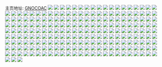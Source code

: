 主页地址: [GNOCOAC](https://weibo.com/u/5730099511) 
![](https://wx4.sinaimg.cn/mw2000/006fMUDRly1h9l348oq6uj30u01o0k6f.jpg) 
![](https://wx4.sinaimg.cn/mw2000/006fMUDRly1h9l349pcedj30vv16ddpm.jpg) 
![](https://wx4.sinaimg.cn/mw2000/006fMUDRly1h9l3498bmcj30wi0p8dqf.jpg) 
![](https://wx4.sinaimg.cn/mw2000/006fMUDRly1h9l34a1n1tj31bf0zkn41.jpg) 
![](https://wx4.sinaimg.cn/mw2000/006fMUDRly1h9l348d4kdj30zo0h348l.jpg) 
![](https://wx4.sinaimg.cn/mw2000/006fMUDRly1h92p2wmuscj31nz25vnpd.jpg) 
![](https://wx4.sinaimg.cn/mw2000/006fMUDRly1h92p2xvx7uj31km23he81.jpg) 
![](https://wx4.sinaimg.cn/mw2000/006fMUDRly1h92p2zezaaj32c0340qv5.jpg) 
![](https://wx4.sinaimg.cn/mw2000/006fMUDRly1h92p2tynl6j32c0340b2a.jpg) 
![](https://wx4.sinaimg.cn/mw2000/006fMUDRly1h92p2zsbp3j30qy0mndng.jpg) 
![](https://wx4.sinaimg.cn/mw2000/006fMUDRly1h92p303yzvj30u01hcah9.jpg) 
![](https://wx4.sinaimg.cn/mw2000/006fMUDRly1h92p30cnlej30zk1bfgqg.jpg) 
![](https://wx4.sinaimg.cn/mw2000/006fMUDRly1h92p30ziomj30wi1yctqp.jpg) 
![](https://wx4.sinaimg.cn/mw2000/006fMUDRly1h8ok0ayq1lj30u01hcjzf.jpg) 
![](https://wx4.sinaimg.cn/mw2000/006fMUDRly1h8nq9v52mrj30k00zk40y.jpg) 
![](https://wx4.sinaimg.cn/mw2000/006fMUDRly1h8nq9xqch3j31jw0win81.jpg) 
![](https://wx4.sinaimg.cn/mw2000/006fMUDRly1h8nq9uwuiej31j00widps.jpg) 
![](https://wx4.sinaimg.cn/mw2000/006fMUDRly1h83t6ndnp8j32c0340kjm.jpg) 
![](https://wx4.sinaimg.cn/mw2000/006fMUDRly1h83t6u17nqj32c0340qv6.jpg) 
![](https://wx4.sinaimg.cn/mw2000/006fMUDRly1h83t744zu7j32c0340u0x.jpg) 
![](https://wx4.sinaimg.cn/mw2000/006fMUDRly1h83t75mlxcj30zk1bfth4.jpg) 
![](https://wx4.sinaimg.cn/mw2000/006fMUDRly1h83t7aw5m0j32c03401ky.jpg) 
![](https://wx4.sinaimg.cn/mw2000/006fMUDRly1h83t7gz1wzj32c03401ky.jpg) 
![](https://wx4.sinaimg.cn/mw2000/006fMUDRly1h7tisnlt7ij319b1to4f5.jpg) 
![](https://wx4.sinaimg.cn/mw2000/006fMUDRly1h7rqeem1luj30wi1yc7wh.jpg) 
![](https://wx4.sinaimg.cn/mw2000/006fMUDRly1h7dw1ndkexj32c03401ky.jpg) 
![](https://wx4.sinaimg.cn/mw2000/006fMUDRly1h77g1g3eoxj30wi1emjuy.jpg) 
![](https://wx4.sinaimg.cn/mw2000/006fMUDRly1h77g1kf9r8j30wi1ych6c.jpg) 
![](https://wx4.sinaimg.cn/mw2000/006fMUDRly1h6w1eoxrmpj31ao2azk0l.jpg) 
![](https://wx4.sinaimg.cn/mw2000/006fMUDRly1h6w1ef0jlkj32c0340e82.jpg) 
![](https://wx4.sinaimg.cn/mw2000/006fMUDRly1h6fvwz0oycj30wi16u76k.jpg) 
![](https://wx4.sinaimg.cn/mw2000/006fMUDRly1h6fvwyotfjj30wi16w43f.jpg) 
![](https://wx4.sinaimg.cn/mw2000/006fMUDRly1h6fvwzdwm8j30wi14ljsg.jpg) 
![](https://wx4.sinaimg.cn/mw2000/006fMUDRly1h6fvwwwhw3j318y1nymxx.jpg) 
![](https://wx4.sinaimg.cn/mw2000/006fMUDRly1h6fvwx7i5ej32bx2a7x2d.jpg) 
![](https://wx4.sinaimg.cn/mw2000/006fMUDRly1h6fvwy9tcfj32c0340qv6.jpg) 
![](https://wx4.sinaimg.cn/mw2000/006fMUDRly1h6fvxs54phj32c03407do.jpg) 
![](https://wx4.sinaimg.cn/mw2000/006fMUDRly1h6fvxx91irj32c03407wj.jpg) 
![](https://wx4.sinaimg.cn/mw2000/006fMUDRly1h5znvtc98uj30v90pcn6d.jpg) 
![](https://wx4.sinaimg.cn/mw2000/006fMUDRly1h5znvuspzoj31o0280qe8.jpg) 
![](https://wx4.sinaimg.cn/mw2000/006fMUDRly1h5znvvo09dj32c0340e81.jpg) 
![](https://wx4.sinaimg.cn/mw2000/006fMUDRly1h5znvwuj9gj31ek1tcahd.jpg) 
![](https://wx4.sinaimg.cn/mw2000/006fMUDRly1h5znvyq1dfj32c0340wmx.jpg) 
![](https://wx4.sinaimg.cn/mw2000/006fMUDRly1h5znvzh1kgj32c03404qp.jpg) 
![](https://wx4.sinaimg.cn/mw2000/006fMUDRly1h5znw0c4lmj32c0340x6p.jpg) 
![](https://wx4.sinaimg.cn/mw2000/006fMUDRly1h5znw1qykmj32c03404qq.jpg) 
![](https://wx4.sinaimg.cn/mw2000/006fMUDRly1h5luq93v1nj30wi1ycau7.jpg) 
![](https://wx4.sinaimg.cn/mw2000/006fMUDRly1h5i2ha4ou9j30ts12e12a.jpg) 
![](https://wx4.sinaimg.cn/mw2000/006fMUDRly1h55iidmtaoj30p60ib438.jpg) 
![](https://wx4.sinaimg.cn/mw2000/006fMUDRly1h55iid8wgvj32c02c04qp.jpg) 
![](https://wx4.sinaimg.cn/mw2000/006fMUDRly1h4qm3ytwojj32c02c0e81.jpg) 
![](https://wx4.sinaimg.cn/mw2000/006fMUDRly1h4qm3xt4xuj32c02c04qp.jpg) 
![](https://wx4.sinaimg.cn/mw2000/006fMUDRly1h4qm3zp1s9j31be0zkwl5.jpg) 
![](https://wx4.sinaimg.cn/mw2000/006fMUDRly1h4qm40d33rj32c02c0hdt.jpg) 
![](https://wx4.sinaimg.cn/mw2000/006fMUDRly1h4qm40uzfdj30zk1be7ak.jpg) 
![](https://wx4.sinaimg.cn/mw2000/006fMUDRly1h4qm42192vj32c0340qv6.jpg) 
![](https://wx4.sinaimg.cn/mw2000/006fMUDRly1h4qm43re0aj32c0340kjn.jpg) 
![](https://wx4.sinaimg.cn/mw2000/006fMUDRly1h4qm44gcz1j30zk1be10w.jpg) 
![](https://wx4.sinaimg.cn/mw2000/006fMUDRly1h4qm44wq81j32b11qwe81.jpg) 
![](https://wx4.sinaimg.cn/mw2000/006fMUDRly1h4ijy5ogkfj32c0340npf.jpg) 
![](https://wx4.sinaimg.cn/mw2000/006fMUDRly1h4ijy3usx4j33402c0kjl.jpg) 
![](https://wx4.sinaimg.cn/mw2000/006fMUDRly1h4bks59utuj32c03404qp.jpg) 
![](https://wx4.sinaimg.cn/mw2000/006fMUDRly1h4bks2s018j32c02c01kx.jpg) 
![](https://wx4.sinaimg.cn/mw2000/006fMUDRly1h4bks6j67fj32c0340k57.jpg) 
![](https://wx4.sinaimg.cn/mw2000/006fMUDRly1h2bwy5s5opj30wy199kar.jpg) 
![](https://wx4.sinaimg.cn/mw2000/006fMUDRly1h1n49ntbmxj32c0340hdv.jpg) 
![](https://wx4.sinaimg.cn/mw2000/006fMUDRly1h1n49pl4n2j32c03407wj.jpg) 
![](https://wx4.sinaimg.cn/mw2000/006fMUDRly1h1n49quv1sj32c0340u0x.jpg) 
![](https://wx4.sinaimg.cn/mw2000/006fMUDRly1h1edwz2adgj30tw13wqfj.jpg) 
![](https://wx4.sinaimg.cn/mw2000/006fMUDRly1h0wxslumq5j32c0340npe.jpg) 
![](https://wx4.sinaimg.cn/mw2000/006fMUDRly1h0ruflq4wuj32c0340hdu.jpg) 
![](https://wx4.sinaimg.cn/mw2000/006fMUDRly1h0lf3794vnj32c0340kjn.jpg) 
![](https://wx4.sinaimg.cn/mw2000/006fMUDRly1h0lf39ywgnj32c0340qv6.jpg) 
![](https://wx4.sinaimg.cn/mw2000/006fMUDRly1h06emfvn8aj328a2z2b2b.jpg) 
![](https://wx4.sinaimg.cn/mw2000/006fMUDRly1h06emxiex7j32ds1scx6r.jpg) 
![](https://wx4.sinaimg.cn/mw2000/006fMUDRly1h06elqn6zrj31z92n1b2a.jpg) 
![](https://wx4.sinaimg.cn/mw2000/006fMUDRly1h06elnkk97j31m024e1ky.jpg) 
![](https://wx4.sinaimg.cn/mw2000/006fMUDRly1h06enkv7knj32ge340x6r.jpg) 
![](https://wx4.sinaimg.cn/mw2000/006fMUDRly1h06endp6z0j30zo0ppgsv.jpg) 
![](https://wx4.sinaimg.cn/mw2000/006fMUDRly1gzfsqkipnoj32c0340kjm.jpg) 
![](https://wx4.sinaimg.cn/mw2000/006fMUDRly1gzfsq1ji95j32c0340hdv.jpg) 
![](https://wx4.sinaimg.cn/mw2000/006fMUDRly1gybcq3pep5j31401drn5p.jpg) 
![](https://wx4.sinaimg.cn/mw2000/006fMUDRly1gybcq4fj8dj31401dw15d.jpg) 
![](https://wx4.sinaimg.cn/mw2000/006fMUDRly1gu3vtevplsj62c0340x6q02.jpg) 
![](https://wx4.sinaimg.cn/mw2000/006fMUDRly1gu3vtkj5ewj62c0340e8102.jpg) 
![](https://wx4.sinaimg.cn/mw2000/006fMUDRly1gu3vtmhz0kj61sc2ds4qq02.jpg) 
![](https://wx4.sinaimg.cn/mw2000/006fMUDRly1gu3vto2k17j61o0280kjl02.jpg) 
![](https://wx4.sinaimg.cn/mw2000/006fMUDRly1gu3vtq0b8mj62c03401ky02.jpg) 
![](https://wx4.sinaimg.cn/mw2000/006fMUDRly1gu3vtytnwsj62c0340hdv02.jpg) 
![](https://wx4.sinaimg.cn/mw2000/006fMUDRly1gqkoi20penj30wj1qzqv5.jpg) 
![](https://wx4.sinaimg.cn/mw2000/006fMUDRly1gqkoighcncj30yh1qru0x.jpg) 
![](https://wx4.sinaimg.cn/mw2000/006fMUDRly1gqkoihjf2ij30z81qegz3.jpg) 
![](https://wx4.sinaimg.cn/mw2000/006fMUDRly1gqkohlposqj30zc1ljazs.jpg) 
![](https://wx4.sinaimg.cn/mw2000/006fMUDRly1gqia973bl2j32c0340kjo.jpg) 
![](https://wx4.sinaimg.cn/mw2000/006fMUDRly1gqia92ng5zj32c0340e83.jpg) 
![](https://wx4.sinaimg.cn/mw2000/006fMUDRly1gqia9cnc99j32c0340kjo.jpg) 
![](https://wx4.sinaimg.cn/mw2000/006fMUDRly1gqiejugqtej32c0340npe.jpg) 
![](https://wx4.sinaimg.cn/mw2000/006fMUDRly1gqiejzce9yj32c0340b2b.jpg) 
![](https://wx4.sinaimg.cn/mw2000/006fMUDRly1gqhc409eu0j31ur1uthdw.jpg) 
![](https://wx4.sinaimg.cn/mw2000/006fMUDRly1gq6qv5x3yuj32c03407wj.jpg) 
![](https://wx4.sinaimg.cn/mw2000/006fMUDRly1gpxkjn8zn5j30u01uo1kx.jpg) 
![](https://wx4.sinaimg.cn/mw2000/006fMUDRly1gpxkjnrosxj307c06yt8m.jpg) 
![](https://wx4.sinaimg.cn/mw2000/006fMUDRly1gpfy7zlrkwj30sg0lcwo3.jpg) 
![](https://wx4.sinaimg.cn/mw2000/006fMUDRly1gpfy8560ntj31r0340x6u.jpg) 
![](https://wx4.sinaimg.cn/mw2000/006fMUDRly1gpfy8b4rf3j31e61e6x3s.jpg) 
![](https://wx4.sinaimg.cn/mw2000/006fMUDRly1gpfy8aabhij327y27yqvc.jpg) 
![](https://wx4.sinaimg.cn/mw2000/006fMUDRly1gpfy8cwbqej30u0140dkd.jpg) 
![](https://wx4.sinaimg.cn/mw2000/006fMUDRly1gpfy81rz8xj32bz340npi.jpg) 
![](https://wx4.sinaimg.cn/mw2000/006fMUDRly1gpfy9wu0slj32bi1tm4qr.jpg) 
![](https://wx4.sinaimg.cn/mw2000/006fMUDRly1gpfy82w063j31ao1fshdt.jpg) 
![](https://wx4.sinaimg.cn/mw2000/006fMUDRly1gpfy8c5gbqj32bs22mb2a.jpg) 
![](https://wx4.sinaimg.cn/mw2000/006fMUDRly1gpa14giyg0j32c03404qr.jpg) 
![](https://wx4.sinaimg.cn/mw2000/006fMUDRly1gpa14isq5wj32c0340npe.jpg) 
![](https://wx4.sinaimg.cn/mw2000/006fMUDRly1gp8tf4kxqxj32c03401l0.jpg) 
![](https://wx4.sinaimg.cn/mw2000/006fMUDRly1gp8tf71sf5j32c0340npf.jpg) 
![](https://wx4.sinaimg.cn/mw2000/006fMUDRly1gp8tf9menuj32c0340kjr.jpg) 
![](https://wx4.sinaimg.cn/mw2000/006fMUDRly1gp8tfcmfmuj32c0340u12.jpg) 
![](https://wx4.sinaimg.cn/mw2000/006fMUDRly1goxlx1t9kqj30u01ro1kx.jpg) 
![](https://wx4.sinaimg.cn/mw2000/006fMUDRly1gotz0kqr8sj33402c0hdy.jpg) 
![](https://wx4.sinaimg.cn/mw2000/006fMUDRly1gobtegxnb6j33342bcu11.jpg) 
![](https://wx4.sinaimg.cn/mw2000/006fMUDRly1go5y49lx0kj31sc2bze82.jpg) 
![](https://wx4.sinaimg.cn/mw2000/006fMUDRly1go5y4bbl8rj31on26db1b.jpg) 
![](https://wx4.sinaimg.cn/mw2000/006fMUDRly1go5y4ddrojj32ds2ds7wh.jpg) 
![](https://wx4.sinaimg.cn/mw2000/006fMUDRly1go5y37b7arj31sc2dskjn.jpg) 
![](https://wx4.sinaimg.cn/mw2000/006fMUDRly1go5y3jnr87j31sc2dsu0y.jpg) 
![](https://wx4.sinaimg.cn/mw2000/006fMUDRly1go5y393qwij31sc2dskjm.jpg) 
![](https://wx4.sinaimg.cn/mw2000/006fMUDRly1go5y3fojhyj31sc2dsx6q.jpg) 
![](https://wx4.sinaimg.cn/mw2000/006fMUDRly1go5y3ctiq3j32c0340qv6.jpg) 
![](https://wx4.sinaimg.cn/mw2000/006fMUDRly1go5y3as2ptj32c03407wj.jpg) 
![](https://wx4.sinaimg.cn/mw2000/006fMUDRly1gnmcs5tpa7j31sg2dsqmq.jpg) 
![](https://wx4.sinaimg.cn/mw2000/006fMUDRly1gnmcs67fooj32ds2dsnix.jpg) 
![](https://wx4.sinaimg.cn/mw2000/006fMUDRly1gnmcs6iy88j30tx0mfjwq.jpg) 
![](https://wx4.sinaimg.cn/mw2000/006fMUDRly1gnmcs7zjx2j32c02c07wk.jpg) 
![](https://wx4.sinaimg.cn/mw2000/006fMUDRly1gnjxmg8hhaj30u0140q8r.jpg) 
![](https://wx4.sinaimg.cn/mw2000/006fMUDRly1gm56163dsij326b26b4qp.jpg) 
![](https://wx4.sinaimg.cn/mw2000/006fMUDRly1gm5616uccyj32c02c0b29.jpg) 
![](https://wx4.sinaimg.cn/mw2000/006fMUDRly1gm5617n9bwj32c02c0x6p.jpg) 
![](https://wx4.sinaimg.cn/mw2000/006fMUDRly1gm5618r54mj32bb2bbhdu.jpg) 
![](https://wx4.sinaimg.cn/mw2000/006fMUDRly1gm5619y8qlj32c03404qq.jpg) 
![](https://wx4.sinaimg.cn/mw2000/006fMUDRly1gm561as7rsj32bb2bbkjl.jpg) 
![](https://wx4.sinaimg.cn/mw2000/006fMUDRly1gm561cfgiqj32c02c0e83.jpg) 
![](https://wx4.sinaimg.cn/mw2000/006fMUDRly1gm561dnusyj31sg1sg1ky.jpg) 
![](https://wx4.sinaimg.cn/mw2000/006fMUDRly1gm561eytjgj32c0340u0y.jpg) 
![](https://wx4.sinaimg.cn/mw2000/006fMUDRly1gm3yaxj4mgj31sc2ds7wh.jpg) 
![](https://wx4.sinaimg.cn/mw2000/006fMUDRly1gm3yayeyluj31sc2dshdt.jpg) 
![](https://wx4.sinaimg.cn/mw2000/006fMUDRly1gm3yazn50gj32c02c0qv6.jpg) 
![](https://wx4.sinaimg.cn/mw2000/006fMUDRly1gm3yb0ndjcj32ds1sc7wh.jpg) 
![](https://wx4.sinaimg.cn/mw2000/006fMUDRly1gk32bunf6yj30u01400wz.jpg) 
![](https://wx4.sinaimg.cn/mw2000/006fMUDRly1gk32bv6bq0j30u0140wg8.jpg) 
![](https://wx4.sinaimg.cn/mw2000/006fMUDRly1gk32bvqe0lj30u0140taw.jpg) 
![](https://wx4.sinaimg.cn/mw2000/006fMUDRly1gk32bwo7zij30u00u0q7y.jpg) 
![](https://wx4.sinaimg.cn/mw2000/006fMUDRly1gk32bxhetyj30u0140q75.jpg) 
![](https://wx4.sinaimg.cn/mw2000/006fMUDRly1gk32fo2bq7j33342bc4qq.jpg) 
![](https://wx4.sinaimg.cn/mw2000/006fMUDRly1gjh9s3zdeyj30u013fq7n.jpg) 
![](https://wx4.sinaimg.cn/mw2000/006fMUDRly1gjh9s5vcc5j30u00u043a.jpg) 
![](https://wx4.sinaimg.cn/mw2000/006fMUDRly1gjh9s4tje3j31400u077y.jpg) 
![](https://wx4.sinaimg.cn/mw2000/006fMUDRly1gjh9s542s6j30u00u00wt.jpg) 
![](https://wx4.sinaimg.cn/mw2000/006fMUDRly1gjh9s5eu3bj30u00n40ui.jpg) 
![](https://wx4.sinaimg.cn/mw2000/006fMUDRly1gjh9s684iuj30u00u00wv.jpg) 
![](https://wx4.sinaimg.cn/mw2000/006fMUDRly1gjh9s4e8iej30u00u00yp.jpg) 
![](https://wx4.sinaimg.cn/mw2000/006fMUDRly1gjh9s6ip63j30u0140q5y.jpg) 
![](https://wx4.sinaimg.cn/mw2000/006fMUDRly1gjh9s6uz7tj30u00vvag6.jpg) 
![](https://wx4.sinaimg.cn/mw2000/006fMUDRly1gjh9s7a4poj30u00ylteq.jpg) 
![](https://wx4.sinaimg.cn/mw2000/006fMUDRly1gjh9s7j5o4j30tr0ubwi0.jpg) 
![](https://wx4.sinaimg.cn/mw2000/006fMUDRly1gjh9s7sl9wj30s10s1tdc.jpg) 
![](https://wx4.sinaimg.cn/mw2000/006fMUDRly1gjh9s830luj30u00u0mzw.jpg) 
![](https://wx4.sinaimg.cn/mw2000/006fMUDRly1gjh9s8iwe6j30u00u0n40.jpg) 
![](https://wx4.sinaimg.cn/mw2000/006fMUDRly1gjh9s8x9xcj30u00u0dih.jpg) 
![](https://wx4.sinaimg.cn/mw2000/006fMUDRly1gibl4o528gj3158158ast.jpg) 
![](https://wx4.sinaimg.cn/mw2000/006fMUDRly1gibl4tvh9aj31hn1zk7wh.jpg) 
![](https://wx4.sinaimg.cn/mw2000/006fMUDRly1gibl4pwhpoj316o16ok9x.jpg) 
![](https://wx4.sinaimg.cn/mw2000/006fMUDRly1gibl4splblj316o19k4le.jpg) 
![](https://wx4.sinaimg.cn/mw2000/006fMUDRly1gibl4s0s9ij32c03404qt.jpg) 
![](https://wx4.sinaimg.cn/mw2000/006fMUDRly1gibl4t5wd1j316o1kw1bi.jpg) 
![](https://wx4.sinaimg.cn/mw2000/006fMUDRly1gibl4pgtmij312u12udrt.jpg) 
![](https://wx4.sinaimg.cn/mw2000/006fMUDRly1gibl4v4mvzj33342bc4qq.jpg) 
![](https://wx4.sinaimg.cn/mw2000/006fMUDRly1gibl4ozyj9j316o16o17z.jpg) 
![](https://wx4.sinaimg.cn/mw2000/006fMUDRly1ghvg5jg2j6j31oe28d7wk.jpg) 
![](https://wx4.sinaimg.cn/mw2000/006fMUDRly1ghvg5k2ke6j313c13cqjr.jpg) 
![](https://wx4.sinaimg.cn/mw2000/006fMUDRly1ghvg5mxpbzj33342bc7wo.jpg) 
![](https://wx4.sinaimg.cn/mw2000/006fMUDRly1ghvg5qvh09j33342bcu12.jpg) 
![](https://wx4.sinaimg.cn/mw2000/006fMUDRly1ghpprq85ylj31kw1kwnal.jpg) 
![](https://wx4.sinaimg.cn/mw2000/006fMUDRly1ghpprs9xhij33342bc7wl.jpg) 
![](https://wx4.sinaimg.cn/mw2000/006fMUDRly1ghpprsy5bcj31kw1kwwvi.jpg) 
![](https://wx4.sinaimg.cn/mw2000/006fMUDRly1ghpprtdakoj314g14gk3u.jpg) 
![](https://wx4.sinaimg.cn/mw2000/006fMUDRly1ggpsbg4ry8j316o16mwto.jpg) 
![](https://wx4.sinaimg.cn/mw2000/006fMUDRly1gfy2hjshjbj316m16mu0g.jpg) 
![](https://wx4.sinaimg.cn/mw2000/006fMUDRly1gfy2hm1ozaj32bc334qv9.jpg) 
![](https://wx4.sinaimg.cn/mw2000/006fMUDRly1gfpziz3as1j31c71s9b29.jpg) 
![](https://wx4.sinaimg.cn/mw2000/006fMUDRly1gfpzj0ajxkj31o01o07wj.jpg) 
![](https://wx4.sinaimg.cn/mw2000/006fMUDRly1gfl8k3o3d9j32bc3344qr.jpg) 
![](https://wx4.sinaimg.cn/mw2000/006fMUDRly1gfl8k0q5acj313w1eoamm.jpg) 
![](https://wx4.sinaimg.cn/mw2000/006fMUDRly1gf76a5tccej30u00u0tm2.jpg) 
![](https://wx4.sinaimg.cn/mw2000/006fMUDRly1gf76ag2821j32bc334npe.jpg) 
![](https://wx4.sinaimg.cn/mw2000/006fMUDRly1geq7f75foij31zk1zkhdw.jpg) 
![](https://wx4.sinaimg.cn/mw2000/006fMUDRly1geq7f5k49qj30u00u0tis.jpg) 
![](https://wx4.sinaimg.cn/mw2000/006fMUDRly1geq7qupr0bj30u00u07gt.jpg) 
![](https://wx4.sinaimg.cn/mw2000/006fMUDRly1ge577ihmo2j30v90nggv9.jpg) 
![](https://wx4.sinaimg.cn/mw2000/006fMUDRly1ge577l4e9vj32ds1scx6t.jpg) 
![](https://wx4.sinaimg.cn/mw2000/006fMUDRly1ge577mzbp9j31sc2dse81.jpg) 
![](https://wx4.sinaimg.cn/mw2000/006fMUDRly1ge577pddiuj32c02c01l0.jpg) 
![](https://wx4.sinaimg.cn/mw2000/006fMUDRly1ge577r42jrj32o82o8npe.jpg) 
![](https://wx4.sinaimg.cn/mw2000/006fMUDRly1gdlot8r1nij31ve1er4qp.jpg) 
![](https://wx4.sinaimg.cn/mw2000/006fMUDRly1gcym3vb7fsj31o213u4qp.jpg) 
![](https://wx4.sinaimg.cn/mw2000/006fMUDRly1gcym4pad7dj31o02yob2h.jpg) 
![](https://wx4.sinaimg.cn/mw2000/006fMUDRly1gcym4r6om0j30u011iq80.jpg) 
![](https://wx4.sinaimg.cn/mw2000/006fMUDRly1gcisavm0luj32io1w0hdt.jpg) 
![](https://wx4.sinaimg.cn/mw2000/006fMUDRgy1gbvcm9dgvxj32c02c04qq.jpg) 
![](https://wx4.sinaimg.cn/mw2000/006fMUDRgy1gbjzwmznvsj31wx1wxhdt.jpg) 
![](https://wx4.sinaimg.cn/mw2000/006fMUDRgy1gbjzwv69uxj32c02c0e81.jpg) 
![](https://wx4.sinaimg.cn/mw2000/006fMUDRly1gbgep13pnvj31zk1hrqtj.jpg) 
![](https://wx4.sinaimg.cn/mw2000/006fMUDRly1gbgep3b731j31400u0qed.jpg) 
![](https://wx4.sinaimg.cn/mw2000/006fMUDRly1gbeuux7rddj323l23lkjm.jpg) 
![](https://wx4.sinaimg.cn/mw2000/006fMUDRly1gb4dfpi2yoj30u00tate2.jpg) 
![](https://wx4.sinaimg.cn/mw2000/006fMUDRly1gb4dfr480pj30ty0m2djl.jpg) 
![](https://wx4.sinaimg.cn/mw2000/006fMUDRly1gb4dftoy47j30qo0qdtjo.jpg) 
![](https://wx4.sinaimg.cn/mw2000/006fMUDRly1gb4dfvn37hj30u00u00u5.jpg) 
![](https://wx4.sinaimg.cn/mw2000/006fMUDRly1gb4dfxqs4gj30k017atfu.jpg) 
![](https://wx4.sinaimg.cn/mw2000/006fMUDRly1gb4dg2v9v7j30v91vou0x.jpg) 
![](https://wx4.sinaimg.cn/mw2000/006fMUDRly1gb4dg5xzssj30u01o0tms.jpg) 
![](https://wx4.sinaimg.cn/mw2000/006fMUDRly1gb4dg7m1taj30u014cn0s.jpg) 
